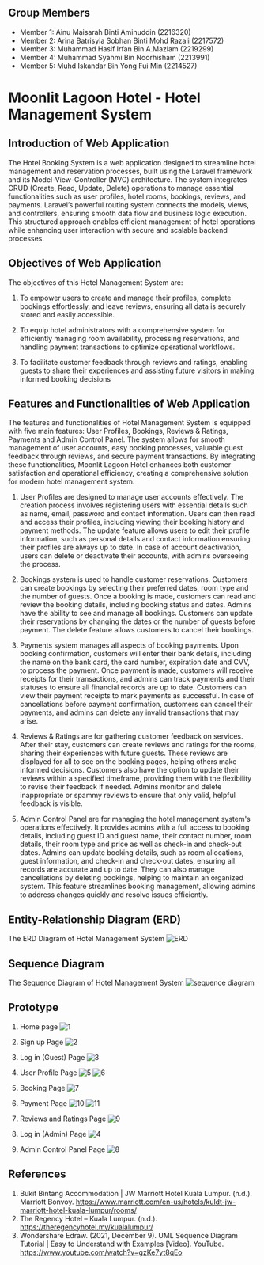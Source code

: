 ## Group Members
- Member 1: Ainu Maisarah Binti Aminuddin (2216320)
- Member 2: Arina Batrisyia Sobhan Binti Mohd Razali (2217572)
- Member 3: Muhammad Hasif Irfan Bin A.Mazlam (2219299)
- Member 4: Muhammad Syahmi Bin Noorhisham (2213991)
- Member 5: Muhd Iskandar Bin Yong Fui Min (2214527)

#  Moonlit Lagoon Hotel - Hotel Management System

## Introduction of Web Application
The Hotel Booking System is a web application designed to streamline hotel management and reservation processes, built using the Laravel framework and its Model-View-Controller (MVC) architecture. The system integrates CRUD (Create, Read, Update, Delete) operations to manage essential functionalities such as user profiles, hotel rooms, bookings, reviews, and payments. Laravel’s powerful routing system connects the models, views, and controllers, ensuring smooth data flow and business logic execution. This structured approach enables efficient management of hotel operations while enhancing user interaction with secure and scalable backend processes.

## Objectives of Web Application
The objectives of this Hotel Management System are: 

1. To empower users to create and manage their profiles, complete bookings effortlessly, and leave reviews, ensuring all data is securely stored and easily accessible.

2. To equip hotel administrators with a comprehensive system for efficiently managing room availability, processing reservations, and handling payment transactions to optimize operational workflows.

3. To facilitate customer feedback through reviews and ratings, enabling guests to share their experiences and assisting future visitors in making informed booking decisions

## Features and Functionalities of Web Application
The features and functionalities of Hotel Management System is equipped with five main features: User Profiles, Bookings, Reviews & Ratings, Payments and Admin Control Panel. The system allows for smooth management of user accounts, easy booking processes, valuable guest feedback through reviews, and secure payment transactions. By integrating these functionalities, Moonlit Lagoon Hotel enhances both customer satisfaction and operational efficiency, creating a comprehensive solution for modern hotel management system.

1. User Profiles are designed to manage user accounts effectively. The creation process involves registering users with essential details such as name, email, password and contact information. Users can then read and access their profiles, including viewing their booking history and payment methods. The update feature allows users to edit their profile information, such as personal details and contact information ensuring their profiles are always up to date. In case of account deactivation, users can delete or deactivate their accounts, with admins overseeing the process.

2. Bookings system is used to handle customer reservations. Customers can create bookings by selecting their preferred dates, room type and the number of guests. Once a booking is made, customers can read and review the booking details, including booking status and dates. Admins have the ability to see and manage all bookings. Customers can update their reservations by changing the dates or the number of guests before payment. The delete feature allows customers to cancel their bookings.

3. Payments system manages all aspects of booking payments. Upon booking confirmation, customers will enter their bank details, including the name on the bank card, the card number, expiration date and CVV, to process the payment. Once payment is made, customers will receive receipts for their transactions, and admins can track payments and their statuses to ensure all financial records are up to date. Customers can view their payment receipts to mark payments as successful. In case of cancellations before payment confirmation, customers can cancel their payments, and admins can delete any invalid transactions that may arise.

4. Reviews & Ratings are for gathering customer feedback on services. After their stay, customers can create reviews and ratings for the rooms, sharing their experiences with future guests. These reviews are displayed for all to see on the booking pages, helping others make informed decisions. Customers also have the option to update their reviews within a specified timeframe, providing them with the flexibility to revise their feedback if needed. Admins monitor and delete inappropriate or spammy reviews to ensure that only valid, helpful feedback is visible.

5. Admin Control Panel are for managing the hotel management system's operations effectively. It provides admins with a full access to booking details, including guest ID and guest name, their contact number, room details, their room type and price as well as check-in and check-out dates. Admins can update booking details, such as room allocations, guest information, and check-in and check-out dates, ensuring all records are accurate and up to date. They can also manage cancellations by deleting bookings, helping to maintain an organized system. This feature streamlines booking management, allowing admins to address changes quickly and resolve issues efficiently.

## Entity-Relationship Diagram (ERD)
The ERD Diagram of Hotel Management System
![ERD ](https://github.com/user-attachments/assets/7a65d461-06fc-485e-8262-78bee4be16a1)


## Sequence Diagram
The Sequence Diagram of Hotel Management System
![sequence diagram](https://github.com/user-attachments/assets/7e8b4feb-bc82-461a-b237-8f773acf7370)


## Prototype

1. Home page
![1](https://github.com/user-attachments/assets/97211a51-b6a0-4f0c-b561-40e466437bbe)

2. Sign up Page 
![2](https://github.com/user-attachments/assets/712407bc-8bd8-4952-9fdb-ea067ddcbe0a)

3. Log in (Guest) Page
![3](https://github.com/user-attachments/assets/5f531e7e-e9bb-4194-b0cc-8079ae294705)

4. User Profile Page
![5](https://github.com/user-attachments/assets/6c8a4ced-d1f9-4766-b032-3ffe342b8ac4)
![6](https://github.com/user-attachments/assets/356d843d-ba73-4afa-8e1b-0de5a74b57eb)


6. Booking Page
![7](https://github.com/user-attachments/assets/e1ec8c16-aceb-4959-aae7-a7b96ff81770)

7. Payment Page
 ![10](https://github.com/user-attachments/assets/605711ca-d62b-40b7-901e-c93c4f08af07)
![11](https://github.com/user-attachments/assets/d9388726-6291-4ab2-aeb6-50531f9a00a2)


8. Reviews and Ratings Page
![9](https://github.com/user-attachments/assets/cebaf395-c47d-440d-9768-b7bde65432cf)

9. Log in (Admin) Page
![4](https://github.com/user-attachments/assets/f723d1bf-1955-4088-95a5-a73a72e271d3)

10. Admin Control Panel Page
![8](https://github.com/user-attachments/assets/29f989de-9250-4250-b037-f7882b77e89e)

   
## References
1. Bukit Bintang Accommodation | JW Marriott Hotel Kuala Lumpur. (n.d.). Marriott Bonvoy. https://www.marriott.com/en-us/hotels/kuldt-jw-marriott-hotel-kuala-lumpur/rooms/
2. The Regency Hotel – Kuala Lumpur. (n.d.). https://theregencyhotel.my/kualalumpur/
3. Wondershare Edraw. (2021, December 9). UML Sequence Diagram Tutorial | Easy to Understand with Examples [Video]. YouTube. https://www.youtube.com/watch?v=gzKe7yt8qEo

